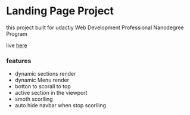 # Landing Page Project

this project built for udactiy Web Development Professional Nanodegree Program

live [here](http://mfs-landingpage.surge.sh)
### features

- dynamic sections render
- dynamic Menu render
- botton to scorall to top
- active section in the viewport
- smoth scorlling
- auto hide navbar when stop scorlling

